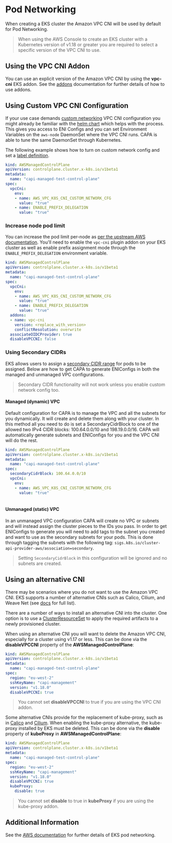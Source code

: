 # Pod Networking

When creating a EKS cluster the Amazon VPC CNI will be used by default for Pod Networking.

> When using the AWS Console to create an EKS cluster with a Kubernetes version of v1.18 or greater you are required to select a specific version of the VPC CNI to use.

## Using the VPC CNI Addon
You can use an explicit version of the Amazon VPC CNI by using the **vpc-cni** EKS addon. See the [addons](./addons.md) documentation for further details of how to use addons.

## Using Custom VPC CNI Configuration
If your use case demands [custom networking](https://docs.aws.amazon.com/eks/latest/userguide/cni-custom-network.html) VPC CNI configuration you might already be familiar with the [helm chart](https://github.com/aws/amazon-vpc-cni-k8s) which helps with the process. This gives you access to ENI Configs and you can set Environment Variables on the `aws-node` DaemonSet where the VPC CNI runs. CAPA is able to tune the same DaemonSet through Kubernetes.

The following example shows how to turn on custom network config and set a [label definition](https://github.com/aws/amazon-vpc-cni-k8s#eni_config_label_def).

```yaml
kind: AWSManagedControlPlane
apiVersion: controlplane.cluster.x-k8s.io/v1beta1
metadata:
  name: "capi-managed-test-control-plane"
spec:
  vpcCni:
    env:
    - name: AWS_VPC_K8S_CNI_CUSTOM_NETWORK_CFG
      value: "true" 
    - name: ENABLE_PREFIX_DELEGATION
      value: "true"
```

### Increase node pod limit
You can increase the pod limit per-node as [per the upstream AWS documentation](https://aws.amazon.com/blogs/containers/amazon-vpc-cni-increases-pods-per-node-limits/). You'll need to enable the `vpc-cni` plugin addon on your EKS cluster as well as enable prefix assignment mode through the `ENABLE_PREFIX_DELEGATION` environment variable.

```yaml
kind: AWSManagedControlPlane
apiVersion: controlplane.cluster.x-k8s.io/v1beta1
metadata:
  name: "capi-managed-test-control-plane"
spec:
  vpcCni:
    env:
    - name: AWS_VPC_K8S_CNI_CUSTOM_NETWORK_CFG
      value: "true" 
    - name: ENABLE_PREFIX_DELEGATION
      value: "true"
  addons:
  - name: vpc-cni
    version: <replace_with_version>
    conflictResolution: overwrite
  associateOIDCProvider: true
  disableVPCCNI: false
```

### Using Secondary CIDRs
EKS allows users to assign a [secondary CIDR range](https://www.eksworkshop.com/beginner/160_advanced-networking/secondary_cidr/) for pods to be  assigned. Below are how to get CAPA to generate ENIConfigs in both the managed and unmanaged VPC configurations. 

> Secondary CIDR functionality will not work unless you enable custom network config too.

#### Managed (dynamic) VPC
Default configuration for CAPA is to manage the VPC and all the subnets for you dynamically. It will create and delete them along with your cluster. In this method all you need to do is set a SecondaryCidrBlock to one of the allowed two IPv4 CIDR blocks: 100.64.0.0/10 and 198.19.0.0/16. CAPA will automatically generate subnets and ENIConfigs for you and the VPC CNI will do the rest.

```yaml
kind: AWSManagedControlPlane
apiVersion: controlplane.cluster.x-k8s.io/v1beta1
metadata:
  name: "capi-managed-test-control-plane"
spec:
  secondaryCidrBlock: 100.64.0.0/10
  vpcCni:
    env:
    - name: AWS_VPC_K8S_CNI_CUSTOM_NETWORK_CFG
      value: "true" 
  
```

#### Unmanaged (static) VPC
In an unmanaged VPC configuration CAPA will create no VPC or subnets and will instead assign the cluster pieces to the IDs you pass. In order to get ENIConfigs to generate you will need to add tags to the subnet you created and want to use as the secondary subnets for your pods. This is done through tagging the subnets with the following tag: `sigs.k8s.io/cluster-api-provider-aws/association=secondary`.

> Setting `SecondaryCidrBlock` in this configuration will be ignored and no subnets are created.


## Using an alternative CNI

There may be scenarios where you do not want to use the Amazon VPC CNI. EKS supports a number of alternative CNIs such as Calico, Cilium, and Weave Net (see [docs](https://docs.aws.amazon.com/eks/latest/userguide/alternate-cni-plugins.html) for full list).

There are a number of ways to install an alternative CNI into the cluster. One option is to use a [ClusterResourceSet](https://cluster-api.sigs.k8s.io/tasks/experimental-features/cluster-resource-set.html) to apply the required artifacts to a newly provisioned cluster.

When using an alternative CNI you will want to delete the Amazon VPC CNI, especially for a cluster using v1.17 or less. This can be done via the **disableVPCCNI** property of the **AWSManagedControlPlane**:

```yaml
kind: AWSManagedControlPlane
apiVersion: controlplane.cluster.x-k8s.io/v1beta1
metadata:
  name: "capi-managed-test-control-plane"
spec:
  region: "eu-west-2"
  sshKeyName: "capi-management"
  version: "v1.18.0"
  disableVPCCNI: true
```

> You cannot set **disableVPCCNI** to true if you are using the VPC CNI addon.

Some alternative CNIs provide for the replacement of kube-proxy, such as in [Calico](https://projectcalico.docs.tigera.io/maintenance/ebpf/enabling-ebpf#configure-kube-proxy) and [Cilium](https://docs.cilium.io/en/stable/gettingstarted/kubeproxy-free/). When enabling the kube-proxy alternative, the kube-proxy installed by EKS must be deleted. This can be done via the **disable** property of **kubeProxy** in **AWSManagedControlPlane**:

```yaml
kind: AWSManagedControlPlane
apiVersion: controlplane.cluster.x-k8s.io/v1beta1
metadata:
  name: "capi-managed-test-control-plane"
spec:
  region: "eu-west-2"
  sshKeyName: "capi-management"
  version: "v1.18.0"
  disableVPCCNI: true
  kubeProxy:
    disable: true
```

> You cannot set **disable** to true in **kubeProxy** if you are using the kube-proxy addon.

## Additional Information

See the [AWS documentation](https://docs.aws.amazon.com/eks/latest/userguide/pod-networking.html) for further details of EKS pod networking.
